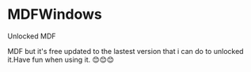 # MDFWindows
Unlocked MDF 

MDF but it's free updated to the lastest version that i can do to unlocked it.Have fun when using it.
😊😊😊
